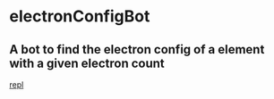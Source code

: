 # electronConfigBot
A bot to find the electron config of a element with a given electron count
---
[repl](https://replit.com/@GeorgeLebor/electronConfigurationBot#main.cpp)
